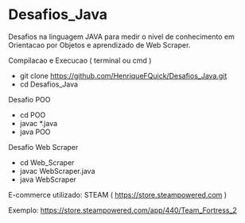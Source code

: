 # Desafios_Java
Desafios na linguagem JAVA para medir o nivel de conhecimento em Orientacao por Objetos e aprendizado de Web Scraper.

Compilacao e Execucao ( terminal ou cmd )

* git clone https://github.com/HenriqueFQuick/Desafios_Java.git
* cd Desafios_Java


Desafio POO
* cd POO
* javac *.java
* java POO

Desafio Web Scraper 
* cd Web_Scraper
* javac WebScraper.java
* java WebScraper

E-commerce utilizado: STEAM ( https://store.steampowered.com )

Exemplo: https://store.steampowered.com/app/440/Team_Fortress_2
